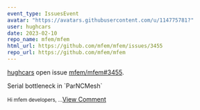 ```yaml
---
event_type: IssuesEvent
avatar: "https://avatars.githubusercontent.com/u/114775781?"
user: hughcars
date: 2023-02-10
repo_name: mfem/mfem
html_url: https://github.com/mfem/mfem/issues/3455
repo_url: https://github.com/mfem/mfem
---
```


<a href='https://github.com/hughcars' target='_blank'>hughcars</a> open issue <a href='https://github.com/mfem/mfem/issues/3455' target='_blank'>mfem/mfem#3455</a>.

<p>Serial bottleneck in `ParNCMesh`</p><small>Hi mfem developers,...</small><a href='https://github.com/mfem/mfem/issues/3455' target='_blank'>View Comment</a>